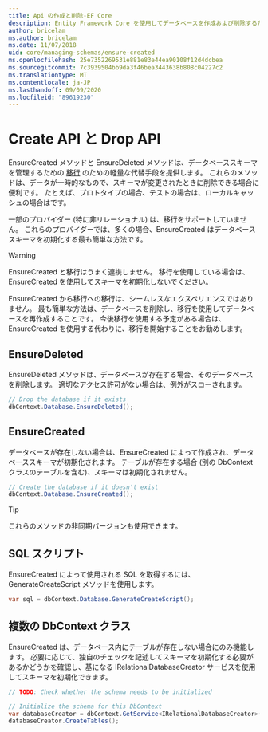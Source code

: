 ```yaml
---
title: Api の作成と削除-EF Core
description: Entity Framework Core を使用してデータベースを作成および削除するための Api
author: bricelam
ms.author: bricelam
ms.date: 11/07/2018
uid: core/managing-schemas/ensure-created
ms.openlocfilehash: 25e7352269531e881e83e44ea90108f12d4dcbea
ms.sourcegitcommit: 7c3939504bb9da3f46bea3443638b808c04227c2
ms.translationtype: MT
ms.contentlocale: ja-JP
ms.lasthandoff: 09/09/2020
ms.locfileid: "89619230"
---
```

# <a name="create-and-drop-apis"></a>Create API と Drop API

EnsureCreated メソッドと EnsureDeleted メソッドは、データベーススキーマを管理するための [移行](xref:core/managing-schemas/migrations/index) のための軽量な代替手段を提供します。 これらのメソッドは、データが一時的なもので、スキーマが変更されたときに削除できる場合に便利です。 たとえば、プロトタイプの場合、テストの場合は、ローカルキャッシュの場合はです。

一部のプロバイダー (特に非リレーショナル) は、移行をサポートしていません。 これらのプロバイダーでは、多くの場合、EnsureCreated はデータベーススキーマを初期化する最も簡単な方法です。

> [!WARNING]
> EnsureCreated と移行はうまく連携しません。 移行を使用している場合は、EnsureCreated を使用してスキーマを初期化しないでください。

EnsureCreated から移行への移行は、シームレスなエクスペリエンスではありません。 最も簡単な方法は、データベースを削除し、移行を使用してデータベースを再作成することです。 今後移行を使用する予定がある場合は、EnsureCreated を使用する代わりに、移行を開始することをお勧めします。

## <a name="ensuredeleted"></a>EnsureDeleted

EnsureDeleted メソッドは、データベースが存在する場合、そのデータベースを削除します。 適切なアクセス許可がない場合は、例外がスローされます。

``` csharp
// Drop the database if it exists
dbContext.Database.EnsureDeleted();
```

## <a name="ensurecreated"></a>EnsureCreated

データベースが存在しない場合は、EnsureCreated によって作成され、データベーススキーマが初期化されます。 テーブルが存在する場合 (別の DbContext クラスのテーブルを含む)、スキーマは初期化されません。

``` csharp
// Create the database if it doesn't exist
dbContext.Database.EnsureCreated();
```

> [!TIP]
> これらのメソッドの非同期バージョンも使用できます。

## <a name="sql-script"></a>SQL スクリプト

EnsureCreated によって使用される SQL を取得するには、GenerateCreateScript メソッドを使用します。

``` csharp
var sql = dbContext.Database.GenerateCreateScript();
```

## <a name="multiple-dbcontext-classes"></a>複数の DbContext クラス

EnsureCreated は、データベース内にテーブルが存在しない場合にのみ機能します。 必要に応じて、独自のチェックを記述してスキーマを初期化する必要があるかどうかを確認し、基になる IRelationalDatabaseCreator サービスを使用してスキーマを初期化できます。

``` csharp
// TODO: Check whether the schema needs to be initialized

// Initialize the schema for this DbContext
var databaseCreator = dbContext.GetService<IRelationalDatabaseCreator>();
databaseCreator.CreateTables();
```
